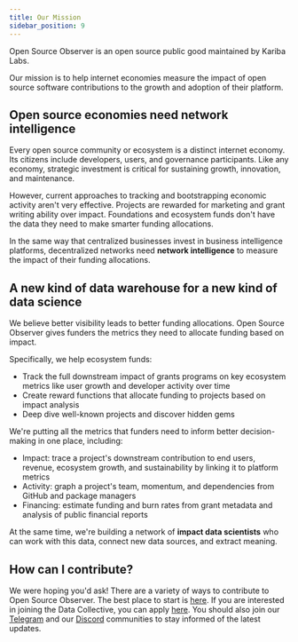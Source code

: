 ```yaml
---
title: Our Mission
sidebar_position: 9
---
```


Open Source Observer is an open source public good maintained by Kariba Labs.

Our mission is to help internet economies measure the impact of open source software contributions to the growth and adoption of their platform.

## Open source economies need network intelligence

Every open source community or ecosystem is a distinct internet economy. Its citizens include developers, users, and governance participants. Like any economy, strategic investment is critical for sustaining growth, innovation, and maintenance.

However, current approaches to tracking and bootstrapping economic activity aren't very effective. Projects are rewarded for marketing and grant writing ability over impact. Foundations and ecosystem funds don't have the data they need to make smarter funding allocations.

In the same way that centralized businesses invest in business intelligence platforms, decentralized networks need **network intelligence** to measure the impact of their funding allocations.

## A new kind of data warehouse for a new kind of data science

We believe better visibility leads to better funding allocations. Open Source Observer gives funders the metrics they need to allocate funding based on impact.

Specifically, we help ecosystem funds:

- Track the full downstream impact of grants programs on key ecosystem metrics like user growth and developer activity over time
- Create reward functions that allocate funding to projects based on impact analysis
- Deep dive well-known projects and discover hidden gems

We're putting all the metrics that funders need to inform better decision-making in one place, including:

- Impact: trace a project's downstream contribution to end users, revenue, ecosystem growth, and sustainability by linking it to platform metrics
- Activity: graph a project's team, momentum, and dependencies from GitHub and package managers
- Financing: estimate funding and burn rates from grant metadata and analysis of public financial reports

At the same time, we're building a network of **impact data scientists** who can work with this data, connect new data sources, and extract meaning.

## How can I contribute?

We were hoping you'd ask! There are a variety of ways to contribute to Open Source Observer. The best place to start is [here](../contribute). If you are interested in joining the Data Collective, you can apply [here](https://www.kariba.network). You should also join our [Telegram](https://t.me/opensourceobserver) and our [Discord](https://www.opensource.observer/discord) communities to stay informed of the latest updates.
